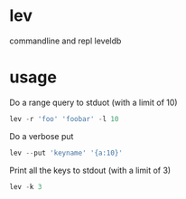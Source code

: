 lev
===

commandline and repl leveldb

# usage
Do a range query to stduot (with a limit of 10)

```js
lev -r 'foo' 'foobar' -l 10
```

Do a verbose put

```js
lev --put 'keyname' '{a:10}'
```

Print all the keys to stdout (with a limit of 3)

```js
lev -k 3
```
